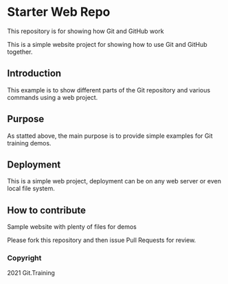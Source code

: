 # Starter Web Repo

This repository is for showing how Git and GitHub work

This is a simple website project for showing how to use Git and GitHub together.

## Introduction

This example is to show different parts of the Git repository and various commands using a web project.

## Purpose

As statted above, the main purpose is to provide simple examples for Git training demos.

## Deployment

This is a simple web project, deployment can be on any web server or even local file system.

## How to contribute

Sample website with plenty of files for demos

Please fork this repository and then issue Pull Requests for review. 

### Copyright

2021 Git.Training